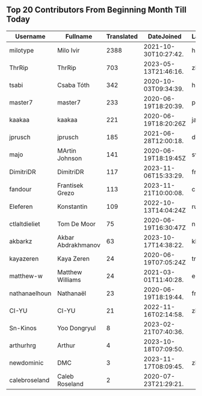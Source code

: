 ## Top 20 Contributors From Beginning Month Till Today ##
|Username|Fullname|Translated|DateJoined|Language|
|--------|--------|----------|----------|-------|
|milotype|Milo Ivir|2388|2021-10-30T10:27:42.|hr|
|ThrRip|ThrRip|703|2023-05-13T21:46:16.|zh_Hans|
|tsabi|Csaba Tóth|342|2020-10-03T09:34:39.|hu|
|master7|master7|233|2020-06-19T18:20:39.|pl|
|kaakaa|kaakaa|221|2020-06-19T18:20:26Z|ja|
|jprusch|jprusch|185|2021-06-28T12:00:18.|de|
|majo|MArtin Johnson|141|2020-06-19T18:19:45Z|sv|
|DimitriDR|DimitriDR|117|2023-11-06T15:33:29.|fr|
|fandour|Frantisek Grezo|113|2023-11-21T10:00:08.|cs|
|Eleferen|Konstantin|109|2022-10-13T14:04:24Z|ru|
|ctlaltdieliet|Tom De Moor|75|2020-06-19T16:30:47Z|nl|
|akbarkz|Akbar Abdrakhmanov|63|2023-10-17T14:38:22.|kk|
|kayazeren|Kaya Zeren|24|2020-06-19T07:05:24Z|tr|
|matthew-w|Matthew Williams|24|2021-03-01T11:40:28.|en_AU|
|nathanaelhoun|Nathanaël|23|2020-06-19T18:19:44.|fr|
|CI-YU|CI-YU|21|2022-11-16T02:14:58.|zh_Hant|
|Sn-Kinos|Yoo Dongryul|8|2023-02-21T07:40:36.||
|arthurhrg|Arthur|4|2023-10-18T07:09:50.||
|newdominic|DMC|3|2023-11-17T08:09:45.|zh_Hant|
|calebroseland|Caleb Roseland|2|2020-07-23T21:29:21.||
